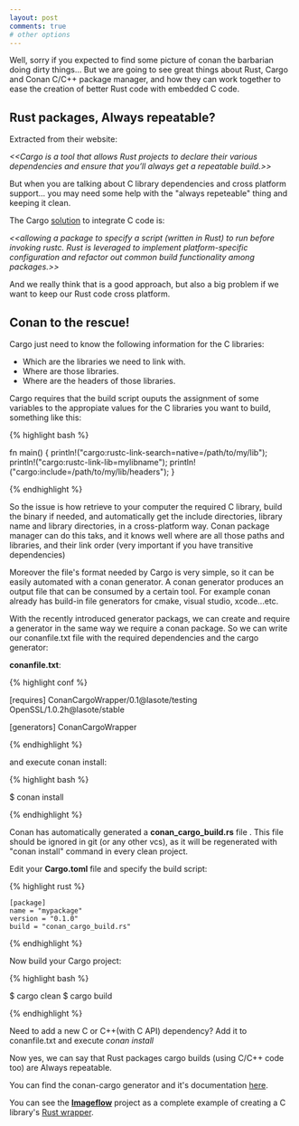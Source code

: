 ```yaml
---
layout: post
comments: true
# other options
---
```


Well, sorry if you expected to find some picture of conan the barbarian doing dirty things...
But we are going to see great things about Rust, Cargo and Conan C/C++ package manager, and how they can work 
together to ease the creation of better Rust code with embedded C code. 

<h2 class="section-heading">Rust packages, Always repeatable?</h2>

Extracted from their website:

   *<<Cargo is a tool that allows Rust projects to declare their various dependencies and ensure that you’ll always get a repeatable build.>>*

But when you are talking about C library dependencies and cross platform support... 
you may need some help with the "always repeteable" thing and keeping it clean.


The Cargo <a href="http://doc.crates.io/build-script.html">solution</a> to integrate C code is:
 
 *<<allowing a package to specify a script (written in Rust) to run before invoking rustc. Rust is leveraged to implement platform-specific configuration and refactor out common build functionality among packages.>>*

And we really think that is a good approach, but also a big problem if we want to keep our Rust code cross platform.

<h2 class="section-heading">Conan to the rescue!</h2>

Cargo just need to know the following information for the C libraries:

- Which are the libraries we need to link with.
- Where are those libraries.
- Where are the headers of those libraries.

Cargo requires that the build script ouputs the assignment of some variables to the appropiate values for the C libraries you want to build, something like this:

{% highlight bash %}

fn main() {
    println!("cargo:rustc-link-search=native=/path/to/my/lib");
    println!("cargo:rustc-link-lib=mylibname");
    println!("cargo:include=/path/to/my/lib/headers");
}

{% endhighlight %}

So the issue is how retrieve to your computer the required C library, build the binary if needed, and automatically get the include directories, library name and library directories, in a cross-platform way. Conan package manager can do this taks, and it knows well where are all those paths and libraries, and their link order (very important if you have transitive dependencies)

Moreover the file's format needed by Cargo is very simple, so it can be easily automated with a conan generator. A conan generator produces an output file that can be consumed by a certain tool. For example conan already has build-in file generators for cmake, visual studio, xcode...etc. 

With the recently introduced generator packags, we can create and require a generator in the same way we require a conan package. So we can write our conanfile.txt file with the required dependencies and the cargo generator:

**conanfile.txt**:

{% highlight conf %}

[requires]
ConanCargoWrapper/0.1@lasote/testing
OpenSSL/1.0.2h@lasote/stable

[generators]
ConanCargoWrapper

{% endhighlight %}

and execute conan install:


{% highlight bash %}

 $ conan install 

{% endhighlight %}

Conan has automatically generated a **conan_cargo_build.rs** file . 
This file should be ignored in git (or any other vcs), as it will be regenerated with "conan install" command in every clean project.

Edit your **Cargo.toml** file and specify the build script:

{% highlight rust %}

    [package]
	name = "mypackage"
	version = "0.1.0"
	build = "conan_cargo_build.rs"
	
{% endhighlight %}



Now build your Cargo project:

{% highlight bash %}

 $ cargo clean
 $ cargo build

{% endhighlight %}


Need to add a new C or C++(with C API) dependency? Add it to conanfile.txt and execute *conan install*

Now yes, we can say that Rust packages cargo builds (using C/C++ code too) are Always repeatable.


You can find the conan-cargo generator and it's documentation <a href="https://github.com/lasote/conan-cargo-wrapper-generator">here</a>.

You can see the <a href="https://github.com/imazen/imageflow">**Imageflow**</a> project as a complete example of creating a C library's <a href="https://github.com/imazen/imageflow/tree/master/wrappers/server">Rust wrapper</a>.



